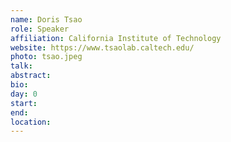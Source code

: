 ```yaml
---
name: Doris Tsao
role: Speaker
affiliation: California Institute of Technology
website: https://www.tsaolab.caltech.edu/
photo: tsao.jpeg
talk: 
abstract: 
bio: 
day: 0
start: 
end: 
location: 
---
```

